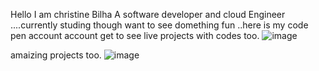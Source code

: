 Hello I am christine Bilha 
A software developer and cloud Engineer ....currently studing though 
want to see domething fun ..here is my  code pen account  account  get to see live projects with codes too.
![image](https://user-images.githubusercontent.com/80092734/187041387-ed97ca4b-fbb7-4f42-9911-ea178f29842e.png)


amaizing projects too.
![image](https://user-images.githubusercontent.com/80092734/187041404-d4635796-16c8-44d9-9499-d32b28d2e363.png)
